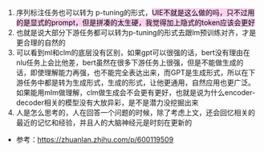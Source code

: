 
1. 序列标注任务也可以转为 p-tuning的形式，<mark style="background: #FFB8EBA6;">UIE不就是这么做的吗，只不过用的是显式的prompt，但是拼凑的太生硬，我觉得加上隐式的token应该会更好</mark>
2. 也就是说大部分下游任务都可以转为p-tuning的形式去跟lm预训练对齐，才是更合理的自然的
3. 可以看到ml和clm的底层没有区别，如果gpt可以很强的话，bert没有理由在nlu任务上会比他差，bert虽然在很多下游任务上很强，但是不能做生成的话，即使理解能力再强，也不能完全表达出来，而GPT是生成形式，所以在下游任务中都是转为生成形式，生成的形式，让他更通用，自然应用也更广泛。如果能用mlm做理解，clm做生成会不会更有更好，也就是说为什么encoder-decoder相关的模型没有大放异彩，是不是潜力没挖掘出来
4. 人是怎么思考的，人在回答一个问题的时候，除了考虑上文，还会回忆相关的最近的记忆和经验，并且人的大脑神经元是时刻在更新的


- 参考：https://zhuanlan.zhihu.com/p/600119509